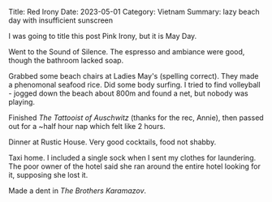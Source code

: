 Title: Red Irony
Date: 2023-05-01
Category: Vietnam
Summary: lazy beach day with insufficient sunscreen

I was going to title this post Pink Irony, but it is May Day.

Went to the Sound of Silence. The espresso and ambiance were good, though the bathroom lacked soap.

Grabbed some beach chairs at Ladies May's (spelling correct). They made a phenomonal seafood rice. Did some body surfing. I tried to find volleyball - jogged down the beach about 800m and found a net, but nobody was playing.

Finished *The Tattooist of Auschwitz* (thanks for the rec, Annie), then passed out for a ~half hour nap which felt like 2 hours.

Dinner at Rustic House. Very good cocktails, food not shabby.

Taxi home. I included a single sock when I sent my clothes for laundering. The poor owner of the hotel said she ran around the entire hotel looking for it, supposing she lost it.

Made a dent in *The Brothers Karamazov*.
